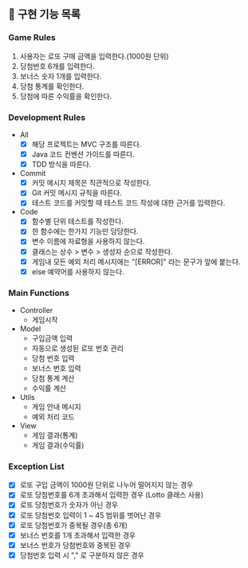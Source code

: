 ## 🚀 구현 기능 목록

### Game Rules
1. 사용자는 로또 구매 금액을 입력한다.(1000원 단위)
2. 당첨번호 6개를 입력한다.
3. 보너스 숫자 1개를 입력한다.
4. 당첨 통계를 확인한다.
5. 당첨에 따른 수익률을 확인한다.

### Development Rules
- All
  - [x] 해당 프로젝트는 MVC 구조를 따른다.
  - [x] Java 코드 컨벤션 가이드를 따른다.
  - [x] TDD 방식을 따른다.
- Commit
  - [x] 커밋 메시지 제목은 직관적으로 작성한다.
  - [x] Git 커밋 메시지 규칙을 따른다.
  - [x] 테스트 코드를 커밋할 때 테스트 코드 작성에 대한 근거를 입력한다.
- Code
  - [x] 함수별 단위 테스트를 작성한다.
  - [x] 한 함수에는 한가지 기능만 담당한다.
  - [x] 변수 이름에 자료형을 사용하지 않는다.
  - [x] 클래스는 상수 > 변수 > 생성자 순으로 작성한다.
  - [x] 게임내 모든 예외 처리 메시지에는 "[ERROR]" 라는 문구가 앞에 붙는다.
  - [x] else 예약어를 사용하지 않는다.

### Main Functions
- Controller
  - 게임시작
- Model
  - 구입금액 입력
  - 자동으로 생성된 로또 번호 관리
  - 당첨 번호 입력
  - 보너스 번호 입력
  - 당첨 통계 계산
  - 수익률 계산
- Utils
  - 게임 안내 메시지
  - 예외 처리 코드
- View
  - 게임 결과(통계)
  - 게임 결과(수익률)

### Exception List
- [x] 로또 구입 금액이 1000원 단위로 나누어 떨어지지 않는 경우
- [x] 로또 당첨번호를 6개 초과해서 입력한 경우 (Lotto 클래스 사용)
- [x] 로또 당첨번호가 숫자가 아닌 경우
- [x] 로또 당첨번호 입력이 1 ~ 45 범위를 벗어난 경우
- [x] 로또 당첨번호가 중복될 경우(총 6개)
- [x] 보너스 번호를 1개 초과해서 입력한 경우
- [x] 보너스 번호가 당첨번호와 중복된 경우
- [x] 당첨번호 입력 시 "," 로 구분하지 않은 경우